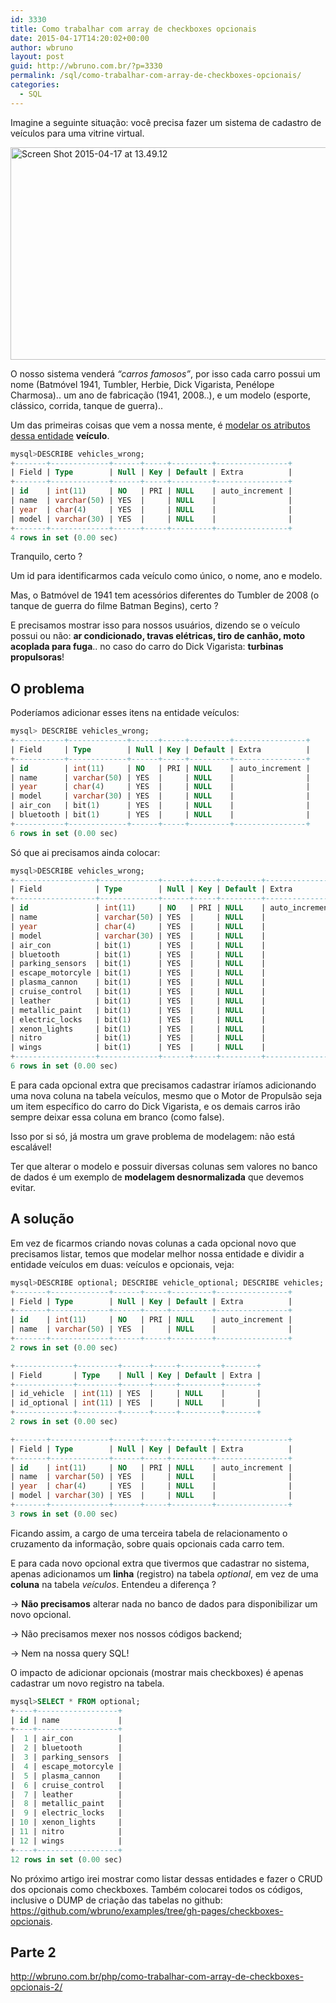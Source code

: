 ```yaml
---
id: 3330
title: Como trabalhar com array de checkboxes opcionais
date: 2015-04-17T14:20:02+00:00
author: wbruno
layout: post
guid: http://wbruno.com.br/?p=3330
permalink: /sql/como-trabalhar-com-array-de-checkboxes-opcionais/
categories:
  - SQL
---
```

Imagine a seguinte situação: você precisa fazer um sistema de cadastro de veículos para uma vitrine virtual.

<img src="/wp-content/uploads/2015/04/Screen-Shot-2015-04-17-at-13.49.12.png" alt="Screen Shot 2015-04-17 at 13.49.12" width="956" height="340" class="aligncenter size-full wp-image-3334" />

<!--more-->

O nosso sistema venderá _&#8220;carros famosos&#8221;_, por isso cada carro possui um nome (Batmóvel 1941, Tumbler, Herbie, Dick Vigarista, Penélope Charmosa).. um ano de fabricação (1941, 2008..), e um modelo (esporte, clássico, corrida, tanque de guerra)..

Um das primeiras coisas que vem a nossa mente, é [modelar os atributos dessa entidade](http://wbruno.com.br/sql/afinal-o-que-e-entidade/) **veículo**.

``` sql
mysql>DESCRIBE vehicles_wrong;
+-------+-------------+------+-----+---------+----------------+
| Field | Type        | Null | Key | Default | Extra          |
+-------+-------------+------+-----+---------+----------------+
| id    | int(11)     | NO   | PRI | NULL    | auto_increment |
| name  | varchar(50) | YES  |     | NULL    |                |
| year  | char(4)     | YES  |     | NULL    |                |
| model | varchar(30) | YES  |     | NULL    |                |
+-------+-------------+------+-----+---------+----------------+
4 rows in set (0.00 sec)
```

Tranquilo, certo ?

Um id para identificarmos cada veículo como único, o nome, ano e modelo.

Mas, o Batmóvel de 1941 tem acessórios diferentes do Tumbler de 2008 (o tanque de guerra do filme Batman Begins), certo ?

E precisamos mostrar isso para nossos usuários, dizendo se o veículo possui ou não: **ar condicionado, travas elétricas, tiro de canhão, moto acoplada para fuga**.. no caso do carro do Dick Vigarista: **turbinas propulsoras**!

## O problema

Poderíamos adicionar esses itens na entidade veículos:

``` sql
mysql> DESCRIBE vehicles_wrong;
+-----------+-------------+------+-----+---------+----------------+
| Field     | Type        | Null | Key | Default | Extra          |
+-----------+-------------+------+-----+---------+----------------+
| id        | int(11)     | NO   | PRI | NULL    | auto_increment |
| name      | varchar(50) | YES  |     | NULL    |                |
| year      | char(4)     | YES  |     | NULL    |                |
| model     | varchar(30) | YES  |     | NULL    |                |
| air_con   | bit(1)      | YES  |     | NULL    |                |
| bluetooth | bit(1)      | YES  |     | NULL    |                |
+-----------+-------------+------+-----+---------+----------------+
6 rows in set (0.00 sec)
```

Só que ai precisamos ainda colocar:

``` sql
mysql>DESCRIBE vehicles_wrong;
+------------------+-------------+------+-----+---------+----------------+
| Field            | Type        | Null | Key | Default | Extra          |
+------------------+-------------+------+-----+---------+----------------+
| id               | int(11)     | NO   | PRI | NULL    | auto_increment |
| name             | varchar(50) | YES  |     | NULL    |                |
| year             | char(4)     | YES  |     | NULL    |                |
| model            | varchar(30) | YES  |     | NULL    |                |
| air_con          | bit(1)      | YES  |     | NULL    |                |
| bluetooth        | bit(1)      | YES  |     | NULL    |                |
| parking_sensors  | bit(1)      | YES  |     | NULL    |                |
| escape_motorcyle | bit(1)      | YES  |     | NULL    |                |
| plasma_cannon    | bit(1)      | YES  |     | NULL    |                |
| cruise_control   | bit(1)      | YES  |     | NULL    |                |
| leather          | bit(1)      | YES  |     | NULL    |                |
| metallic_paint   | bit(1)      | YES  |     | NULL    |                |
| electric_locks   | bit(1)      | YES  |     | NULL    |                |
| xenon_lights     | bit(1)      | YES  |     | NULL    |                |
| nitro            | bit(1)      | YES  |     | NULL    |                |
| wings            | bit(1)      | YES  |     | NULL    |                |
+------------------+-------------+------+-----+---------+----------------+
6 rows in set (0.00 sec)
```

E para cada opcional extra que precisamos cadastrar iríamos adicionando uma nova coluna na tabela veículos, mesmo que o Motor de Propulsão seja um item específico do carro do Dick Vigarista, e os demais carros irão sempre deixar essa coluna em branco (como false).

Isso por si só, já mostra um grave problema de modelagem: não está escalável!

Ter que alterar o modelo e possuir diversas colunas sem valores no banco de dados é um exemplo de **modelagem desnormalizada** que devemos evitar.

## A solução

Em vez de ficarmos criando novas colunas a cada opcional novo que precisamos listar, temos que modelar melhor nossa entidade e dividir a entidade veículos em duas: veículos e opcionais, veja:

``` sql
mysql>DESCRIBE optional; DESCRIBE vehicle_optional; DESCRIBE vehicles;
+-------+-------------+------+-----+---------+----------------+
| Field | Type        | Null | Key | Default | Extra          |
+-------+-------------+------+-----+---------+----------------+
| id    | int(11)     | NO   | PRI | NULL    | auto_increment |
| name  | varchar(50) | YES  |     | NULL    |                |
+-------+-------------+------+-----+---------+----------------+
2 rows in set (0.00 sec)

+-------------+---------+------+-----+---------+-------+
| Field       | Type    | Null | Key | Default | Extra |
+-------------+---------+------+-----+---------+-------+
| id_vehicle  | int(11) | YES  |     | NULL    |       |
| id_optional | int(11) | YES  |     | NULL    |       |
+-------------+---------+------+-----+---------+-------+
2 rows in set (0.00 sec)

+-------+-------------+------+-----+---------+----------------+
| Field | Type        | Null | Key | Default | Extra          |
+-------+-------------+------+-----+---------+----------------+
| id    | int(11)     | NO   | PRI | NULL    | auto_increment |
| name  | varchar(50) | YES  |     | NULL    |                |
| year  | char(4)     | YES  |     | NULL    |                |
| model | varchar(30) | YES  |     | NULL    |                |
+-------+-------------+------+-----+---------+----------------+
3 rows in set (0.00 sec)
```

Ficando assim, a cargo de uma terceira tabela de relacionamento o cruzamento da informação, sobre quais opcionais cada carro tem.

E para cada novo opcional extra que tivermos que cadastrar no sistema, apenas adicionamos um **linha** (registro) na tabela _optional_, em vez de uma **coluna** na tabela _veículos_. Entendeu a diferença ?

-> **Não precisamos** alterar nada no banco de dados para disponibilizar um novo opcional.

-> Não precisamos mexer nos nossos códigos backend;

-> Nem na nossa query SQL!

O impacto de adicionar opcionais (mostrar mais checkboxes) é apenas cadastrar um novo registro na tabela.

``` sql
mysql>SELECT * FROM optional;
+----+------------------+
| id | name             |
+----+------------------+
|  1 | air_con          |
|  2 | bluetooth        |
|  3 | parking_sensors  |
|  4 | escape_motorcyle |
|  5 | plasma_cannon    |
|  6 | cruise_control   |
|  7 | leather          |
|  8 | metallic_paint   |
|  9 | electric_locks   |
| 10 | xenon_lights     |
| 11 | nitro            |
| 12 | wings            |
+----+------------------+
12 rows in set (0.00 sec)
```

No próximo artigo irei mostrar como listar dessas entidades e fazer o CRUD dos opcionais como checkboxes. Também colocarei todos os códigos, inclusive o DUMP de criação das tabelas no github: <https://github.com/wbruno/examples/tree/gh-pages/checkboxes-opcionais>.

## Parte 2

<http://wbruno.com.br/php/como-trabalhar-com-array-de-checkboxes-opcionais-2/>
